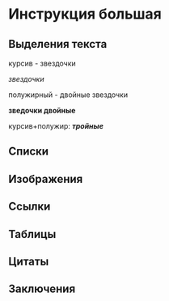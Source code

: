 # Инструкция большая
## Выделения текста


курсив - звездочки

*звездочки*

полужирный - двойные звездочки

**зведочки двойные**

курсив+полужир:
***тройные***
## Списки
## Изображения
## Ссылки
## Таблицы
## Цитаты
## Заключения